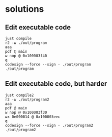 # solutions

## Edit executable code

```
just compile
r2 -w ./out/program
aaa
pdf @ main
w nop @ 0x100003f40
q
codesign --force --sign - ./out/program
./out/program
```


## Edit executable code, but harder

```
just compile2
r2 -w ./out/program2
aaa
pdf @ main
w nop @ 0x100003f30
wx 0e000014 @ 0x100003eec
q
codesign --force --sign - ./out/program2
./out/program2
```
